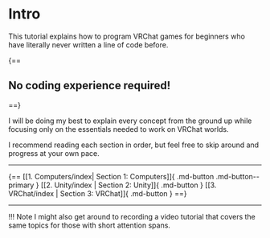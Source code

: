 # Intro

This tutorial explains how to program VRChat games for beginners who have literally never written a line of code before.

{==
## No coding experience required!
==}

I will be doing my best to explain every concept from the ground up while focusing only on the essentials needed to work on VRChat worlds.

I recommend reading each section in order, but feel free to skip around and progress at your own pace.

---

{==
[[1. Computers/index| Section 1: Computers]]{ .md-button .md-button--primary }
[[2. Unity/index | Section 2: Unity]]{ .md-button }
[[3. VRChat/index | Section 3: VRChat]]{ .md-button }
==}

---
!!! Note
    I might also get around to recording a video tutorial that covers the same topics for those with short attention spans.
